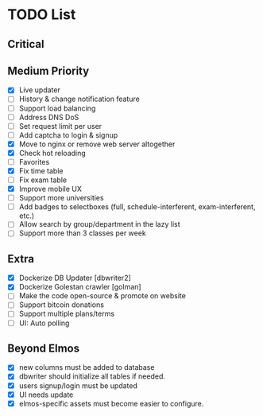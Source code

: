 # TODO List

## Critical

## Medium Priority

- [x] Live updater
- [ ] History & change notification feature
- [ ] Support load balancing
- [ ] Address DNS DoS
- [ ] Set request limit per user
- [ ] Add captcha to login & signup
- [x] Move to nginx or remove web server altogether
- [x] Check hot reloading
- [ ] Favorites
- [x] Fix time table
- [ ] Fix exam table
- [x] Improve mobile UX
- [ ] Support more universities
- [ ] Add badges to selectboxes (full, schedule-interferent, exam-interferent, etc.)
- [ ] Allow search by group/department in the lazy list
- [ ] Support more than 3 classes per week

## Extra

- [x] Dockerize DB Updater [dbwriter2]
- [x] Dockerize Golestan crawler [golman]
- [ ] Make the code open-source & promote on website
- [ ] Support bitcoin donations
- [ ] Support multiple plans/terms
- [ ] UI: Auto polling

## Beyond Elmos

- [x] new columns must be added to database
- [x] dbwriter should initialize all tables if needed.
- [x] users signup/login must be updated
- [x] UI needs update
- [x] elmos-specific assets must become easier to configure.
